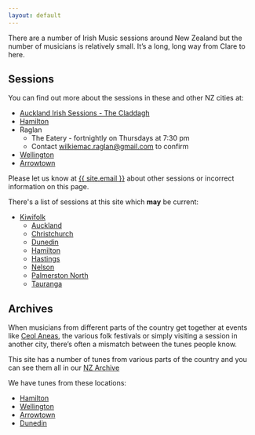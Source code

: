 ```yaml
---
layout: default
---
```

There are a number of Irish Music sessions around New Zealand but the number of musicians is relatively small. It’s a long, long way from Clare to here.

Sessions
--------

You can find out more about the sessions in these and other NZ cities at:

  * <a href="https://www.facebook.com/groups/1461764424153462/">Auckland Irish Sessions - The Claddagh</a>
  * <a href="https://www.facebook.com/Tuesday-at-Biddys-Hamilton-134702863269582/">Hamilton</a>
  * Raglan 
      * The Eatery - fortnightly on Thursdays at 7:30 pm
      * Contact <a href="mailto:wilkiemac.raglan@gmail.com">wilkiemac.raglan@gmail.com</a> to confirm
  * <a href="http://wellington.session.nz">Wellington</a>
  * <a href="https://www.facebook.com/The-Arrowtown-Session-722234104591565/?fref=ts">Arrowtown</a>
  
Please let us know at <a href="mailto:{{ site.email }}">{{ site.email }}</a> about other sessions or incorrect information on this page.
  
There's a list of sessions at this site which **may** be current:

  * <a href="http://www.kiwifolk.org.nz/sessions.html">Kiwifolk</a>
      * <a href="http://www.kiwifolk.org.nz/sessions.html#auckland">Auckland</a>
      * <a href="http://www.kiwifolk.org.nz/sessions.html#christchurch">Christchurch</a>
      * <a href="http://www.kiwifolk.org.nz/sessions.html#dunedin">Dunedin</a>
      * <a href="http://www.kiwifolk.org.nz/sessions.html#hamilton">Hamilton</a>
      * <a href="http://www.kiwifolk.org.nz/sessions.html#hastings">Hastings</a>
      * <a href="http://www.kiwifolk.org.nz/sessions.html#nelson">Nelson</a>
      * <a href="http://www.kiwifolk.org.nz/sessions.html#palmerstonnorth">Palmerston North</a>
      * <a href="http://www.kiwifolk.org.nz/sessions.html#tauranga">Tauranga</a>
  
Archives
--------

When musicians from different parts of the country get together at events like <a href="http://www.irishmusic.org.nz/">Ceol Aneas</a>, the various folk festivals or simply visiting a session in another city, there’s often a mismatch between the tunes people know.

This site has a number of tunes from various parts of the country and you can see them all in our <a href="/archive/">NZ Archive</a>

We have tunes from these locations:

  * <a href="/archive?title=&rhythm=&location=Hamilton&submit=Select">Hamilton</a>
  * <a href="/archive?title=&rhythm=&location=Wellington&submit=Select">Wellington</a>
  * <a href="/archive?title=&rhythm=&location=Arrowtown&submit=Select">Arrowtown</a>
  * <a href="/archive?title=&rhythm=&location=Dunedin&submit=Select">Dunedin</a>

